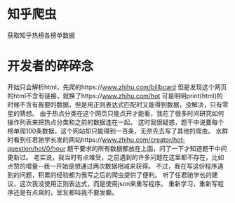 # 知乎爬虫
获取知乎热榜各榜单数据
# 开发者的碎碎念
开始只会解析html，先爬的https://www.zhihu.com/billboard
但是发现这个网页的html不含有链接，就换了https://www.zhihu.com/hot
可是明明print(html)的时候不含有我要的数据，但是用正则表达式匹配时又能得到数据，没解决，只有零星的猜想。
由于热点分类在这个网页只能点开才能看，我花了很多时间研究如何操作列表来把热点分类和之前的数据连在一起。
这时我很疑惑，题干中说要每个榜单爬100条数据，这个网站却只能得到一百条，无奈先去写了其他的爬虫。
水群时看到任君驰学长发的网站https://www.zhihu.com/creator/hot-question/hot/0/hour
题干要求的所有数据都放在上面，问了一下才知道题干中间更新过。
老实说，我当时有点难受，之前遇到的许多问题在这里都不存在，比如点赞的增量--我一开始是想通过两次数据相减来获得。
不过，我在写这份程序遇到的问题，积累的经验都为我写之后的爬虫提供了便利。
听了任君驰学长的建议，这次我没使用正则表达式，而是使用json来重写程序。
重新学习，重新写程序还是有点爽的，室友都叫我不要发癫。
